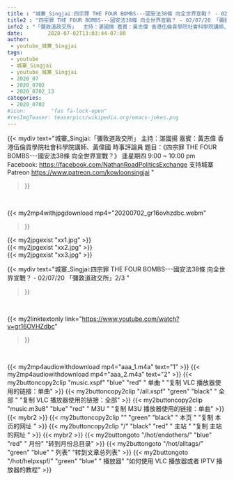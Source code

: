 ```yaml
---
title : "城寨_Singjai:四宗罪 THE FOUR BOMBS---國安法38條 向全世界宣戰？ - 02/07/20 「彌敦道政交所」2/3 "
title2 : "四宗罪 THE FOUR BOMBS---國安法38條 向全世界宣戰？ - 02/07/20 「彌敦道政交所」2/3 "
info2 : "「彌敦道政交所」  主持：湛國揚 嘉賓：黃志偉 香港伍倫貢學院社會科學院講師、黃偉國 時事評論員  題目：《四宗罪 THE FOUR BOMBS---國安法38條 向全世界宣戰？》  逢星期四 9:00 ~ 10:00 pm  Facebook: https://facebook.com/NathanRoadPoliticsExchange  支持城寨Patreon https://www.patreon.com/kowloonsingjai "
date:        2020-07-02T13:03:44-07:00
author:
 - youtube_城寨_Singjai
tags:
 - youtube
 - 城寨_Singjai
 - youtube_城寨_Singjai
 - 2020_07
 - 2020_0702
 - 2020_0702_13
categories:
 - 2020_0702
#icon:        "fas fa-lock-open"
#resImgTeaser: teaserpics/wikipedia.org/emacs-jokes.png
---
```


{{< mydiv text="城寨_Singjai:「彌敦道政交所」  主持：湛國揚 嘉賓：黃志偉 香港伍倫貢學院社會科學院講師、黃偉國 時事評論員  題目：《四宗罪 THE FOUR BOMBS---國安法38條 向全世界宣戰？》  逢星期四 9:00 ~ 10:00 pm  Facebook: https://facebook.com/NathanRoadPoliticsExchange  支持城寨Patreon https://www.patreon.com/kowloonsingjai "
>}}
<br>


{{< my2mp4withjpgdownload mp4="20200702_gr16ovhzdbc.webm"
>}}

{{< my2jpgexist "xx1.jpg" >}}<br>
{{< my2jpgexist "xx2.jpg" >}}<br>
{{< my2jpgexist "xx3.jpg" >}}<br>



{{< mydiv text="城寨_Singjai:四宗罪 THE FOUR BOMBS---國安法38條 向全世界宣戰？ - 02/07/20 「彌敦道政交所」2/3 "
>}}
<br>

{{< my2linktextonly link="https://www.youtube.com/watch?v=gr16OVHZdbc"
>}}


<br>

{{< my2mp4audiowithdownload mp4="aaa_1.m4a"    text="1" >}}
{{< my2mp4audiowithdownload mp4="aaa_2.m4a"    text="2" >}}
{{< my2buttoncopy2clip "music.xspf"        "blue"   "red"    " 单曲 "  "复制 VLC 播放器使用的链接：单曲" >}} {{< my2buttoncopy2clip "/all.xspf"         "green"  "black"  " 全部 "  "复制 VLC 播放器使用的链接：全部" >}} {{< my2buttoncopy2clip "music.m3u8"        "blue"   "red"    " M3U  "    "复制 M3U 播放器使用的链接：单曲" >}} {{< mybr2 >}} {{< my2buttoncopy2clip ""                  "green"  "black"  " 本页 "    "复制 本页的网址 " >}} {{< my2buttoncopy2clip "/"                 "black"  "red"    " 主站 "    "复制 主站的网址 " >}} {{< mybr2 >}} {{< my2buttongoto      "/hot/endothers/"   "blue"   "red"    " 月份"   "转到月份总目录" >}} {{< my2buttongoto      "/hot/alltags/"     "green"  "blue"   " 列表"   "转到文章总列表" >}} {{< my2buttongoto      "/hot/helpxspf/"    "green"  "blue"   " 播放器" "如何使用 VLC 播放器或者 IPTV 播放器的教程" >}} 
